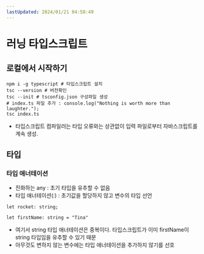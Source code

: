 ```yaml
---
lastUpdated: 2024/01/21 04:58:49
---
```


# 러닝 타입스크립트

## 로컬에서 시작하기

    npm i -g typescript # 타입스크립트 설치
    tsc --version # 버전확인
    tsc --init # tsconfig.json 구성파일 생성
    # index.ts 파일 추가 : console.log("Nothing is worth more than laughter.");
    tsc index.ts

- 타입스크립트 컴파일러는 타입 오류와는 상관없이 입력 파일로부터 자바스크립트를 계속 생성.

## 타입

### 타입 애너테이션

- 진화하는 any : 초기 타입을 유추할 수 없음
- 타입 애너테이션(:) : 초기값을 할당하지 않고 변수의 타입 선언

```
let rocket: string;
```

```
let firstName: string = "Tina"
```

- 여기서 string 타입 애너테이션은 중복이다. 타입스크립트가 이미 firstName이 string 타입임을 유추할 수 있기 때문
- 아무것도 변하지 않는 변수에는 타입 애너테이션을 추가하지 않기를 선호
